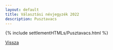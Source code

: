 ```yaml
---
layout: default
title: Választási névjegyzék 2022
description: Pusztavacs
---
```


{% include settlementHTMLs/Pusztavacs.html %}

[Vissza](../)